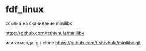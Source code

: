 # fdf_linux
ссылка на скачивание minilibx

https://github.com/ttshivhula/minilibx

или команда: git clone https://github.com/ttshivhula/minilibx.git
